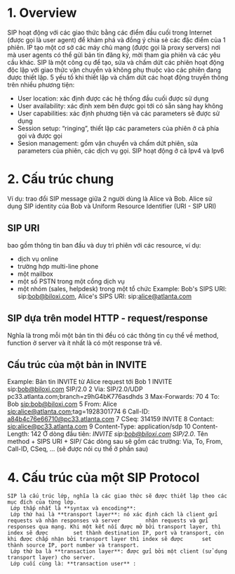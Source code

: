 # 1.	Overview
SIP hoạt động với các giao thức bằng các điểm đầu cuối trong Internet (được gọi là user agent) để khám phá và đồng ý chia sẻ các đặc điểm của 1 phiên. IP tạo một cơ sở các máy chủ mạng (được gọi là proxy servers) nơi mà user agents có thể gửi bản tin đăng ký, mời tham gia phiên và các yêu cầu khác. SIP là một công cụ để tạo, sửa và chấm dứt các phiên hoạt động độc lập với giao thức vận chuyển và không phụ thuộc vào các phiên đang được thiết lập.
5 yếu tố khi thiết lập và chấm dứt các hoạt động truyền thông trên nhiều phương tiện: 
-	User location: xác định được các hệ thống đầu cuối được sử dụng
-	User availability: xác định xem bên được gọi tới có sẵn sàng hay không
-	User capabilities: xác định phương tiện và các parameters sẽ được sử dụng 
-	Session setup: “ringing”, thiết lập các parameters của phiên ở cả phía gọi và được gọi
-	Sesion management: gồm vận chuyển và chấm dứt phiên, sửa parameters của phiên, các dịch vụ gọi.
SIP hoạt động ở cả Ipv4 và Ipv6
# 2.	Cấu trúc chung
Ví dụ: trao đổi SIP message giữa 2 người dùng là Alice và Bob. Alice sử dụng SIP identity của Bob và Uniform Resource Identifier (URI - SIP URI)

## SIP URI
bao gồm thông tin ban đầu và duy trì phiên với các resource, ví dụ: 
- dịch vụ online
- trường hợp multi-line phone
- một mailbox 
- một số PSTN trong một cổng dịch vụ
- một nhóm (sales, helpdesk) trong một tổ chức
Example: Bob's SIPS URI: sip:bob@biloxi.com, Alice's SIPS URI: sip:alice@atlanta.com

## SIP dựa trên model HTTP - request/response
Nghĩa là trong mỗi một bản tin thì đều có các thông tin cụ thể về method, function ở server và ít nhất là có một response trả về. 

## Cấu trúc của một bản in INVITE
Example: Bản tin INVITE từ Alice request tới Bob
    1  INVITE sip:bob@biloxi.com SIP/2.0
    2  Via: SIP/2.0/UDP pc33.atlanta.com;branch=z9hG4bK776asdhds
    3  Max-Forwards: 70
    4  To: Bob <sip:bob@biloxi.com>
    5  From: Alice <sip:alice@atlanta.com>;tag=1928301774
    6  Call-ID: a84b4c76e66710@pc33.atlanta.com
    7  CSeq: 314159 INVITE
    8  Contact: <sip:alice@pc33.atlanta.com>
    9  Content-Type: application/sdp
   10  Content-Length: 142
Ở dòng đầu tiên: *INVITE sip:bob@biloxi.com SIP/2.0*. Tên method + SIPS URI + SIP/<version>
Các dòng sau sẽ gồm các trường: Via, To, From, Call-ID, CSeq, ... (sẽ được nói cụ thể ở phần sau)
# 4. Cấu trúc của một SIP Protocol 
    SIP là cấu trúc lớp, nghĩa là các giao thức sẽ được thiết lập theo các mục đích của từng lớp.
     Lớp thấp nhất là **syntax và encoding**: 
     Lớp thứ hai là **transport layer**: nó xác định cách là client gửi requests và nhận responses và server        nhận requests và gửi responses qua mạng. Khi một kết nối được mở bởi transport layer, thì index sẽ được        set thành destination IP, port và transport, còn khi được chấp nhận bởi transport layer thì index sẽ được      set thành source IP, port number và transport. 
     Lớp thứ ba là **transaction layer**: được gửi bởi một client (sử dụng transport layer) cho server. 
     Lớp cuối cùng là: **transaction user** :
    
    


